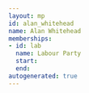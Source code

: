 ```yaml
---
layout: mp
id: alan_whitehead
name: Alan Whitehead
memberships:
- id: lab
  name: Labour Party
  start: 
  end: 
autogenerated: true
---
```


